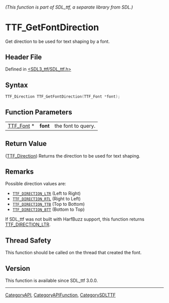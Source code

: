 ###### (This function is part of SDL_ttf, a separate library from SDL.)
# TTF_GetFontDirection

Get direction to be used for text shaping by a font.

## Header File

Defined in [<SDL3_ttf/SDL_ttf.h>](https://github.com/libsdl-org/SDL_ttf/blob/main/include/SDL3_ttf/SDL_ttf.h)

## Syntax

```c
TTF_Direction TTF_GetFontDirection(TTF_Font *font);
```

## Function Parameters

|                        |          |                    |
| ---------------------- | -------- | ------------------ |
| [TTF_Font](TTF_Font) * | **font** | the font to query. |

## Return Value

([TTF_Direction](TTF_Direction)) Returns the direction to be used for text
shaping.

## Remarks

Possible direction values are:

- [`TTF_DIRECTION_LTR`](TTF_DIRECTION_LTR) (Left to Right)
- [`TTF_DIRECTION_RTL`](TTF_DIRECTION_RTL) (Right to Left)
- [`TTF_DIRECTION_TTB`](TTF_DIRECTION_TTB) (Top to Bottom)
- [`TTF_DIRECTION_BTT`](TTF_DIRECTION_BTT) (Bottom to Top)

If SDL_ttf was not built with HarfBuzz support, this function returns
[TTF_DIRECTION_LTR](TTF_DIRECTION_LTR).

## Thread Safety

This function should be called on the thread that created the font.

## Version

This function is available since SDL_ttf 3.0.0.

----
[CategoryAPI](CategoryAPI), [CategoryAPIFunction](CategoryAPIFunction), [CategorySDLTTF](CategorySDLTTF)

